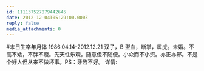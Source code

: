 ```yaml
---
id: 111137527879442645
date: 2012-12-04T05:29:00.000Z
reply: false
media_attachments: 0
---
```


#末日生卒年月体 1986.04.14-2012.12.21 双子，B 型血，断掌，属虎。未婚。不高不矮，不胖不瘦。先天性乐观。随意但不随便。小众而不小资。亦正亦邪。不是个好人但从来不做坏事。PS：牙齿不好。 详情: ​​​​

